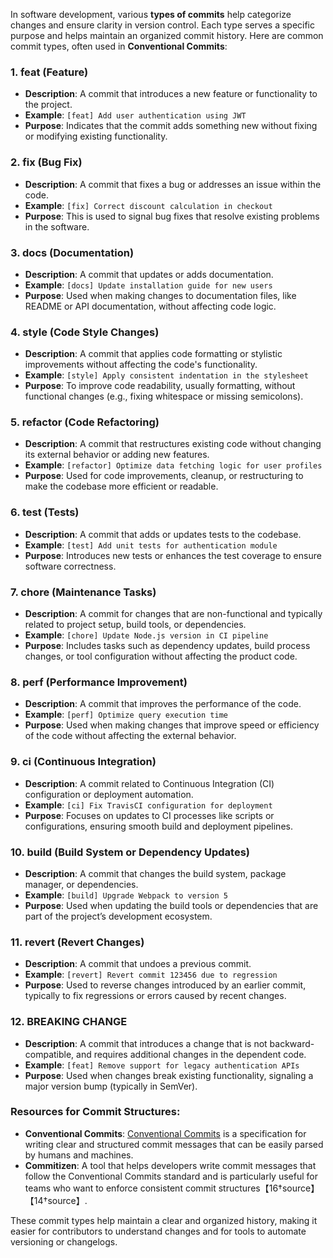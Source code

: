 In software development, various **types of commits** help categorize changes and ensure clarity in version control. Each type serves a specific purpose and helps maintain an organized commit history. Here are common commit types, often used in **Conventional Commits**:

### 1. **feat (Feature)**

- **Description**: A commit that introduces a new feature or functionality to the project.
- **Example**: `[feat] Add user authentication using JWT`
- **Purpose**: Indicates that the commit adds something new without fixing or modifying existing functionality.

### 2. **fix (Bug Fix)**

- **Description**: A commit that fixes a bug or addresses an issue within the code.
- **Example**: `[fix] Correct discount calculation in checkout`
- **Purpose**: This is used to signal bug fixes that resolve existing problems in the software.

### 3. **docs (Documentation)**

- **Description**: A commit that updates or adds documentation.
- **Example**: `[docs] Update installation guide for new users`
- **Purpose**: Used when making changes to documentation files, like README or API documentation, without affecting code logic.

### 4. **style (Code Style Changes)**

- **Description**: A commit that applies code formatting or stylistic improvements without affecting the code's functionality.
- **Example**: `[style] Apply consistent indentation in the stylesheet`
- **Purpose**: To improve code readability, usually formatting, without functional changes (e.g., fixing whitespace or missing semicolons).

### 5. **refactor (Code Refactoring)**

- **Description**: A commit that restructures existing code without changing its external behavior or adding new features.
- **Example**: `[refactor] Optimize data fetching logic for user profiles`
- **Purpose**: Used for code improvements, cleanup, or restructuring to make the codebase more efficient or readable.

### 6. **test (Tests)**

- **Description**: A commit that adds or updates tests to the codebase.
- **Example**: `[test] Add unit tests for authentication module`
- **Purpose**: Introduces new tests or enhances the test coverage to ensure software correctness.

### 7. **chore (Maintenance Tasks)**

- **Description**: A commit for changes that are non-functional and typically related to project setup, build tools, or dependencies.
- **Example**: `[chore] Update Node.js version in CI pipeline`
- **Purpose**: Includes tasks such as dependency updates, build process changes, or tool configuration without affecting the product code.

### 8. **perf (Performance Improvement)**

- **Description**: A commit that improves the performance of the code.
- **Example**: `[perf] Optimize query execution time`
- **Purpose**: Used when making changes that improve speed or efficiency of the code without affecting the external behavior.

### 9. **ci (Continuous Integration)**

- **Description**: A commit related to Continuous Integration (CI) configuration or deployment automation.
- **Example**: `[ci] Fix TravisCI configuration for deployment`
- **Purpose**: Focuses on updates to CI processes like scripts or configurations, ensuring smooth build and deployment pipelines.

### 10. **build (Build System or Dependency Updates)**

- **Description**: A commit that changes the build system, package manager, or dependencies.
- **Example**: `[build] Upgrade Webpack to version 5`
- **Purpose**: Used when updating the build tools or dependencies that are part of the project’s development ecosystem.

### 11. **revert (Revert Changes)**

- **Description**: A commit that undoes a previous commit.
- **Example**: `[revert] Revert commit 123456 due to regression`
- **Purpose**: Used to reverse changes introduced by an earlier commit, typically to fix regressions or errors caused by recent changes.

### 12. **BREAKING CHANGE**

- **Description**: A commit that introduces a change that is not backward-compatible, and requires additional changes in the dependent code.
- **Example**: `[feat] Remove support for legacy authentication APIs`
- **Purpose**: Used when changes break existing functionality, signaling a major version bump (typically in SemVer).

### Resources for Commit Structures:

- **Conventional Commits**: [Conventional Commits](https://www.conventionalcommits.org) is a specification for writing clear and structured commit messages that can be easily parsed by humans and machines.
- **Commitizen**: A tool that helps developers write commit messages that follow the Conventional Commits standard and is particularly useful for teams who want to enforce consistent commit structures【16†source】【14†source】.

These commit types help maintain a clear and organized history, making it easier for contributors to understand changes and for tools to automate versioning or changelogs.

